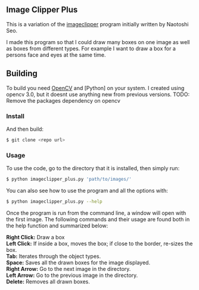 Image Clipper Plus
-------------

This is a variation of the [imageclipper](https://code.google.com/p/imageclipper/)
program initially written by Naotoshi Seo.

I made this program so that I could draw many boxes on one image as well as boxes from
different types. For example I want to draw a box for a persons face and eyes at the same
time.

## Building

To build you need [OpenCV](http://opencv.org/) and [Python]
on your system. I created using opencv 3.0, but it doesnt use anything new from previous versions.
TODO: Remove the packages dependency on opencv

### Install

And then build:

```bash
$ git clone <repo url>
```

### Usage

To use the code, go to the directory that it is installed, then simply run:
```bash
$ python imageclipper_plus.py 'path/to/images/'
```

You can also see how to use the program and all the options with:
```bash
$ python imageclipper_plus.py --help
```

Once the program is run from the command line, a window will open with the first image. 
The following commands and their usage are found both in the help function and summarized below:

**Right Click:** Draw a box<br />
**Left Click:** If inside a box, moves the box; if close to the border, re-sizes the box.<br />
**Tab:** Iterates through the object types.<br />
**Space:** Saves all the drawn boxes for the image displayed.<br />
**Right Arrow:** Go to the next image in the directory.<br />
**Left Arrow:** Go to the previous image in the directory.<br />
**Delete:** Removes all drawn boxes.